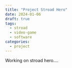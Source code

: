 ```yaml
---
title: "Project Stroad Hero"
date: 2024-01-06
draft: true
tags:
  - stroad
  - video-game
  - software
categories:
  - project
---
```


Working on stroad hero....

